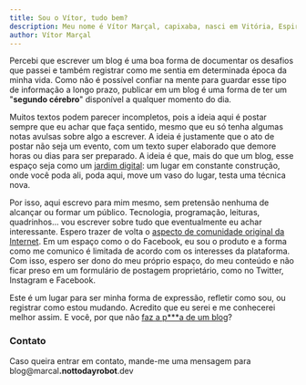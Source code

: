 ```yaml
---
title: Sou o Vítor, tudo bem?
description: Meu nome é Vítor Marçal, capixaba, nasci em Vitória, Espirito Santo, vivi em Minas e já tem uns bons longos anos que vivo no Distrito Federal.
author: Vítor Marçal
---
```


Percebi que escrever um blog é uma boa forma de documentar os desafios que passei e também registrar como me sentia em determinada época da minha vida. Como não é possível confiar na mente para guardar esse tipo de informação a longo prazo, publicar em um blog é uma forma de ter um "**segundo cérebro**" disponível a qualquer momento do dia.

Muitos textos podem parecer incompletos, pois a ideia aqui é postar sempre que eu achar que faça sentido, mesmo que eu só tenha algumas notas avulsas sobre algo a escrever. A ideia é justamente que o ato de postar não seja um evento, com um texto super elaborado que demore horas ou dias para ser preparado. A ideia é que, mais do que um blog, esse espaço seja como um [jardim digital](https://maggieappleton.com/garden-history): um lugar em constante construção, onde você poda ali, poda aqui, move um vaso do lugar, testa uma técnica nova.

Por isso, aqui escrevo para mim mesmo, sem pretensão nenhuma de alcançar ou formar um público. Tecnologia, programação, leituras, quadrinhos... vou escrever sobre tudo que eventualmente eu achar interessante. Espero trazer de volta o [aspecto de comunidade original da Internet](https://www.theverge.com/23513418/bring-back-personal-blogging). Em um espaço como o do Facebook, eu sou o produto e a forma como me comunico é limitada de acordo com os interesses da plataforma. Com isso, espero ser dono do meu próprio espaço, do meu conteúdo e não ficar preso em um formulário de postagem proprietário, como no Twitter, Instagram e Facebook.

Este é um lugar para ser minha forma de expressão, refletir como sou, ou registrar como estou mudando. Acredito que eu serei e me conhecerei melhor assim. E você, por que não [faz a p\*\*\*a de um blog](https://crieaporradeum.blog/)?

### Contato

Caso queira entrar em contato, mande-me uma mensagem para
<a><span class="obfuscated_email">blog@marcal<b>.nottodayrobot</b>.dev</span></a>